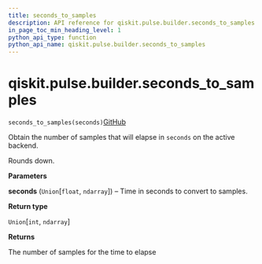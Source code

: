 ```yaml
---
title: seconds_to_samples
description: API reference for qiskit.pulse.builder.seconds_to_samples
in_page_toc_min_heading_level: 1
python_api_type: function
python_api_name: qiskit.pulse.builder.seconds_to_samples
---
```


# qiskit.pulse.builder.seconds\_to\_samples

<span id="qiskit.pulse.builder.seconds_to_samples" />

`seconds_to_samples(seconds)`[GitHub](https://github.com/qiskit/qiskit/tree/stable/0.23/qiskit/pulse/builder.py "view source code")

Obtain the number of samples that will elapse in `seconds` on the active backend.

Rounds down.

**Parameters**

**seconds** (`Union`\[`float`, `ndarray`]) – Time in seconds to convert to samples.

**Return type**

`Union`\[`int`, `ndarray`]

**Returns**

The number of samples for the time to elapse

